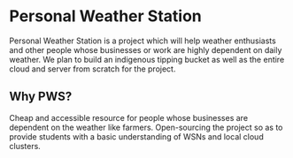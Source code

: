 # Personal Weather Station
Personal Weather Station is a project which will help weather enthusiasts and other people whose businesses or work are highly dependent on daily weather. We plan to build an indigenous tipping bucket as well as the entire cloud and server from scratch for the project.
## Why PWS?
Cheap and accessible resource for people whose businesses are dependent on the weather like farmers.
Open-sourcing the project so as to provide students with a basic understanding of WSNs and local cloud clusters.
